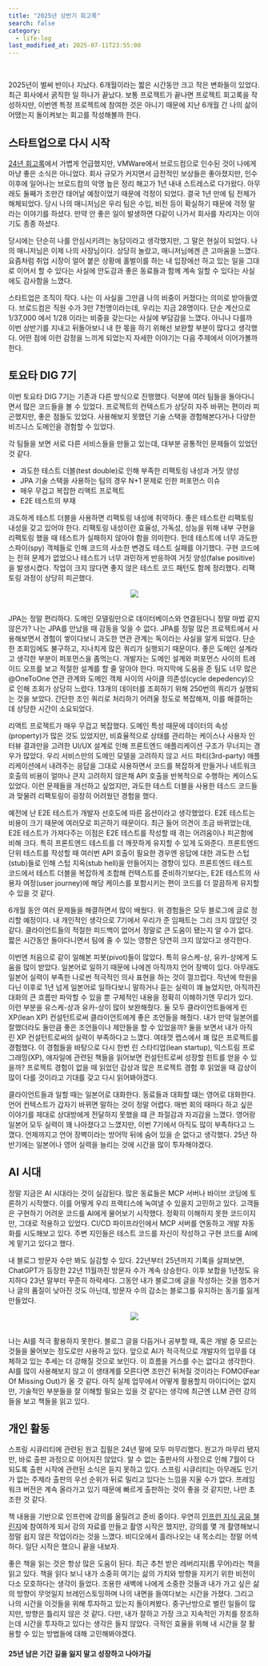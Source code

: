 ```yaml
---
title: "2025년 상반기 회고록"
search: false
category:
  - life-log
last_modified_at: 2025-07-11T23:55:00
---
```


<br/>

2025년이 벌써 반이나 지났다. 6개월이라는 짧은 시간동안 크고 작은 변화들이 있었다. 최근 회사에서 굵직한 일 하나가 끝났다. 보통 프로젝트가 끝나면 프로젝트 회고록을 작성하지만, 이번엔 특정 프로젝트에 참여한 것은 아니기 때문에 지난 6개월 간 나의 삶이 어땠는지 돌이켜보는 회고를 작성해볼까 한다.

## 스타트업으로 다시 시작

[24년 회고록](https://junhyunny.github.io/life-log/2025-01-01-life-log-20250101/#%ED%9A%8C%EC%82%AC-%EC%9D%B8%EC%88%98%ED%95%A9%EB%B3%91)에서 가볍게 언급했지만, VMWare에서 브로드컴으로 인수된 것이 나에게 마냥 좋은 소식은 아니었다. 회사 규모가 커지면서 금전적인 보상들은 좋아졌지만, 인수 이후에 일어나는 브로드컴의 악명 높은 정리 해고가 1년 내내 스트레스로 다가왔다. 아무래도 둘째가 조만간 태어날 예정이었기 때문에 걱정이 되었다. 결국 1년 만에 팀 전체가 해체되었다. 당시 나의 매니저님은 우리 팀은 수입, 비전 등이 확실하기 때문에 걱정 말라는 이야기를 하셨다. 만약 안 좋은 일이 발생하면 다같이 나가서 회사를 차리자는 이야기도 종종 하셨다.

당시에는 단순히 나를 안심시키려는 농담이라고 생각했지만, 그 말은 현실이 되었다. 나의 매니저님은 이제 나의 사장님이다. 상당히 놀랐고, 매니저님에겐 큰 고마움을 느꼈다. 요즘처럼 취업 시장이 얼어 붙은 상황에 홀벌이를 하는 내 입장에선 하고 있는 일을 그대로 이어서 할 수 있다는 사실에 안도감과 좋은 동료들과 함께 계속 일할 수 있다는 사실에도 감사함을 느꼈다. 

스타트업은 조직이 작다. 나는 이 사실을 그만큼 나의 비중이 커졌다는 의미로 받아들였다. 브로드컴은 직원 수가 3만 7천명이라는데, 우리는 지금 28명이다. 단순 계산으로 1/37,000 에서 1/28 이라는 비중을 갖는다는 사실에 부담감을 느꼈다. 아니나 다를까 이번 상반기를 지내고 뒤돌아보니 내 한 몫을 하기 위해선 보완할 부분이 많다고 생각했다. 어떤 점에 이런 감정을 느끼게 되었는지 자세한 이야기는 다음 주제에서 이어가볼까 한다.

## 토요타 DIG 7기

이번 토요타 DIG 7기는 기존과 다른 방식으로 진행했다. 덕분에 여러 팀들을 돌아다니면서 많은 코드들을 볼 수 있었다. 프로젝트의 컨텍스트가 상당히 자주 바뀌는 편이라 피곤했지만, 좋은 점들도 있었다. 사용해보지 못했던 기술 스택을 경험해본다거나 다양한 비즈니스 도메인을 경험할 수 있었다. 

각 팀들을 보면 서로 다른 서비스들을 만들고 있는데, 대부분 공통적인 문제들이 있었던 것 같다.

- 과도한 테스트 더블(test double)로 인해 부족한 리팩토링 내성과 거짓 양성
- JPA 기술 스택을 사용하는 팀의 경우 N+1 문제로 인한 퍼포먼스 이슈
- 매우 무겁고 복잡한 리액트 프로젝트
- E2E 테스트의 부재

과도하게 테스트 더블을 사용하면 리팩토링 내성에 취약하다. 좋은 테스트란 리팩토링 내성을 갖고 있어야 한다. 리팩토링 내성이란 효율성, 가독성, 성능을 위해 내부 구현을 리팩토링 했을 때 테스트가 실패하지 않아야 함을 의미한다. 헌데 테스트에 너무 과도한 스파이(spy) 객체들로 인해 코드의 사소한 변경도 테스트 실패를 야기했다. 구현 코드에는 전혀 문제가 없었으나 테스트가 너무 과민하게 반응하여 거짓 양성(false positive)을 발생시켰다. 작업이 크지 않다면 좋지 않은 테스트 코드 패턴도 함께 정리했다. 리팩토링 과정이 상당히 피곤했다. 

<div align="center" class="image__border">
  <img src="/images/logs/life-log-20250711-01.png">
</div>

<br/>

JPA는 정말 편리하다. 도메인 모델링만으로 데이터베이스와 연결된다니 정말 마법 같지 않은가? 나는 JPA를 만났을 때 감동을 잊을 수 없다. JPA를 정말 많은 프로젝트에서 사용해보면서 경험이 쌓이다보니 과도한 연관 관계는 독이라는 사실을 알게 되었다. 단순한 조회임에도 불구하고, 지나치게 많은 쿼리가 실행되기 때문이다. 좋은 도메인 설계라고 생각한 부분이 퍼포먼스을 좀먹는다. 개발자는 도메인 설계와 퍼포먼스 사이의 트레이드 오프를 보고 적절한 설계를 할 줄 알아야 한다. 마지막에 도움을 준 팀도 너무 많은 @OneToOne 연관 관계와 도메인 객체 사이의 사이클 의존성(cycle depedency)으로 인해 조회가 상당히 느렸다. 13개의 데이터를 조회하기 위해 250번의 쿼리가 실행되는 것을 보았다. 간단한 조인 쿼리로 처리하기 어려울 정도로 복잡해져, 이를 해결하는 데 상당한 시간이 소요되었다.

리액트 프로젝트가 매우 무겁고 복잡했다. 도메인 특성 때문에 데이터의 속성(property)가 많은 것도 있었지만, 비효율적으로 상태를 관리하는 케이스나 사용자 인터뷰 결과만을 고려한 UI/UX 설계로 인해 프론트엔드 애플리케이션 구조가 무너지는 경우가 많았다. 우리 서비스만의 도메인 모델을 고려하지 않고 서드 파티(3rd-party) 애플리케이션에서 내려주는 응답을 그대로 사용하면서 코드를 복잡하게 만들거나 네트워크 호출의 비용이 얼마나 큰지 고려하지 않은채 API 호출을 반복적으로 수행하는 케이스도 있었다. 이런 문제들을 개선하고 싶었지만, 과도한 테스트 더블을 사용한 테스드 코드들과 맞물려 리팩토링이 굉장히 어려웠던 경험을 했다.

예전에 난 E2E 테스트가 개발자 선호도에 따른 옵션이라고 생각했었다. E2E 테스트는 비용이 크기 때문에 여러모로 피곤하기 때문이다. 최근 들어 의견이 조금 바뀌었는데, E2E 테스트가 가져다주는 이점은 E2E 테스트를 작성할 때 겪는 어려움이나 피곤함에 비해 크다. 특히 프론트엔드 테스트를 더 깨끗하게 유지할 수 있게 도와준다. 프론트엔드 단위 테스트를 작성할 때 여러번 API 호출이 필요한 경우엔 응답에 대한 과도한 스텁(stub)들로 인해 스텁 지옥(stub hell)을 만들어지는 경향이 있다. 프론트엔드 테스트 코드에서 테스트 더블을 복잡하게 조합해 컨텍스트를 준비하기보다는, E2E 테스트의 사용자 여정(user journey)에 해당 케이스를 포함시키는 편이 코드를 더 깔끔하게 유지할 수 있을 것 같다.

6개월 동안 여러 문제들을 해결하면서 많이 배웠다. 위 경험들은 모두 블로그에 글로 정리할 예정이다. 내 개인적인 생각으로 7기에서 우리가 준 임패트는 그리 크지 않았던 것 같다. 클라이언트들의 적절한 피드백이 없어서 정말로 큰 도움이 됐는지 알 수가 없다. 짧은 시간동안 돌아다니면서 팀에 줄 수 있는 영향은 당연히 크지 않았다고 생각한다. 

이번엔 처음으로 같이 일해본 피봇(pivot)들이 많았다. 특히 유스케-상, 유카-상에게 도움을 많이 받았다. 일본어로 일하기 때문에 나에겐 아직까지 언어 장벽이 있다. 아무래도 일본어 실력이 부족한 나로썬 적극적인 의사 표현을 하는 것이 껄끄럽다. 작년에 학원을 다닌 이후로 1년 넘게 일본어로 일하다보니 말하거나 듣는 실력이 꽤 늘었지만, 아직까진 대화의 큰 흐름만 파악할 수 있을 뿐 구체적인 내용을 정확히 이해하기엔 무리가 있다. 이런 부분을 유스케-상과 유카-상이 많이 보완해줬다. 둘 모두 클라이언트들에게 린 XP(lean XP) 컨설턴트로써 클라이언트에게 좋은 조언들을 해줬다. 내가 만약 일본어를 잘했더라도 둘만큼 좋은 조언들이나 제안들을 할 수 있었을까? 둘을 보면서 내가 아직 린 XP 컨설턴트로써의 실력이 부족하다고 느꼈다. 여태껏 랩스에서 꽤 많은 프로젝트를 경험했다. 이 경험들을 바탕으로 다시 한번 린 스타티업(lean startup), 익스트림 프로그래밍(XP), 애자일에 관련된 책들을 읽어보면 컨설턴트로써 성장할 힌트를 얻을 수 있을까? 프로젝트 경험이 없을 때 읽었던 감상과 많은 프로젝트 경험 후 읽었을 때 감상이 많이 다를 것이라고 기대를 갖고 다시 읽어봐야겠다. 

클라이언트들과 일할 때는 일본어로 대화한다. 동료들과 대화할 떄는 영어로 대화한다. 언어 컨텍스트가 갑자기 바뀌면 말하는 것이 정말 어렵다. 매번 회의 때마다 하고 싶은 이야기를 제대로 상대방에게 전달하지 못했을 떄 큰 좌절감과 자괴감을 느꼈다. 영어랑 일본어 모두 실력이 꽤 나아졌다고 느꼈지만, 이번 7기에서 아직도 많이 부족하다고 느꼈다. 언제까지고 언어 장벽이라는 방어막 뒤에 숨어 있을 순 없다고 생각했다. 25년 하반기에는 일본어나 영어 실력을 늘리는 것에 시간을 많이 투자해야겠다.

## AI 시대

정말 지금은 AI 시대라는 것이 실감된다. 많은 동료들은 MCP 서버나 바이브 코딩에 토론하기 시작했다. 이를 어떻게 우리 프랙티스에 녹여낼 수 있을지 고민하고 있다. 고객들은 구현하기 어려운 코드를 AI에게 물어보기 시작했다. 정확히 이해하지 못한 코드이지만, 그대로 적용하고 있었다. CI/CD 파이프라인에서 MCP 서버를 연동하고 개발 자동화를 시도해보고 있다. 주변 지인들은 테스트 코드를 자신이 작성하고 구현 코드를 AI에게 맡기고 있다고 했다. 

내 블로그 방문자 수만 봐도 실감할 수 있다. 22년부터 25년까지 기록을 살펴보면, ChatGPT가 등장한 22년 11월까진 방문자 수가 계속 상승한다. 이후 보합을 1년정도 유지하다 23년 말부터 꾸준히 하락세다. 그동안 내가 블로그에 글을 작성하는 것을 멈추거나 글의 품질이 낮아진 것도 아닌데, 방문자 수의 감소는 블로그를 유지하는 동기를 잃게 만들었다.

<div align="center" class="image__border">
  <img src="/images/logs/life-log-20250711-02.png">
</div>

<br/>

나는 AI를 적극 활용하지 못한다. 블로그 글을 다듬거나 공부할 때, 혹은 개발 중 모르는 것들을 물어보는 정도로만 사용하고 있다. 앞으로 AI가 적극적으로 개발자의 업무를 대체하고 있는 추세는 더 강해질 것으로 보인다. 이 흐름을 거스를 수는 없다고 생각한다. AI를 많이 사용해보지 않고 이 생태계를 모른다면 조만간 뒤쳐질 것이라는 FOMO(Fear Of Missing Out)가 올 것 같다. 아직 실제 업무에서 어떻게 활용할지 아이디어는 없지만, 기술적인 부분들을 잘 이해할 필요는 있을 것 같다는 생각에 최근엔 LLM 관련 강의들을 보고 책들을 읽고 있다.

## 개인 활동

스프링 시큐리티에 관련된 원고 집필은 24년 말에 모두 마무리했다. 원고가 마무리 됐지만, 바로 출판 과정으로 이어지진 않았다. 알 수 없는 출판사의 사정으로 인해 7월이 다 되도록 출판 시작에 관련된 소식은 듣지 못하고 있다. 스프링 시큐리티는 아무래도 인기가 없는 주제라 출판의 우선 순위가 뒤로 밀리고 있다는 느낌을 지울 수가 없다. 프레임워크 버전은 계속 올라가고 있기 때문에 빠르게 출판하는 것이 좋을 것 같지만, 나만 초조한 것 같다.

책 내용을 기반으로 인프런에 강의를 올릴려고 준비 중이다. 우연히 [인프런 지식 공유 챌린지](https://www.inflearn.com/course/offline/%EC%9D%B8%ED%94%84%EB%9F%B0-%EC%A7%80%EC%8B%9D%EA%B3%B5%EC%9C%A0-%EC%B1%8C%EB%A6%B0%EC%A7%80-1%EA%B8%B0?srsltid=AfmBOorqW79s85VkIZKAefuYExhuvZJK7eNYNfHVgd8sqIWKZt_g5fir)에 참여하게 되서 강의 자료를 만들고 촬영 시작은 했지만, 강의를 몇 개 촬영해보니 정말 쉽지 않은 작업이라는 것을 느꼈다. 비디오에서 흘러나오는 내 목소리는 정말 어색하다. 일단 시작은 했으니 끝을 내보자.

좋은 책을 읽는 것은 항상 많은 도움이 된다. 최근 추천 받은 레버리지(롭 무어)라는 책을 읽고 있다. 책을 읽다 보니 내가 소중히 여기는 삶의 가치와 방향을 지키기 위한 비전이 다소 모호하다는 생각이 들었다. 조용한 새벽에 나에게 소중한 것들과 내가 가고 싶은 삶의 방향이 무엇일지 브레인스토밍하며 나의 내면을 들여다보는 시간을 가졌다. 그리고 나의 시간을 이것들을 위해 투자하고 있는지 돌이켜봤다. 중구난방으로 벌린 일들이 많지만, 방향은 틀리지 않은 것 같다. 다만, 내가 잘하고 가장 크고 지속적인 가치를 창조하는데 시간을 투자하고 있다는 생각은 들지 않았다. 극적인 효율을 위해 내 시간을 잘 활용할 수 있는 방법들에 대해 고민해봐야겠다.

#### 25년 남은 기간 길을 잃지 말고 성장하고 나아가길